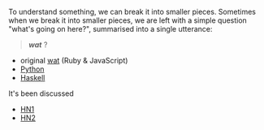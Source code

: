 To understand something, we can break it into smaller pieces. Sometimes when we break it into smaller pieces, we are left with a simple question "what's going on here?", summarised into a single utterance:

> _**wat**_ ?

- original [wat] (Ruby & JavaScript)
- [Python]
- [Haskell]

It's been discussed
- [HN1]
- [HN2]

[wat]: https://www.destroyallsoftware.com/talks/wat
[Python]: https://github.com/cosmologicon/pywat
[Haskell]: https://github.com/NorfairKing/haskell-WAT
[HN1]: https://news.ycombinator.com/item?id=35363044
[HN2]: https://news.ycombinator.com/item?id=26850630